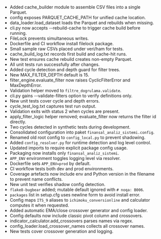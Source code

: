 - Added cache_builder module to assemble CSV files into a single Parquet.
- config exposes PARQUET_CACHE_PATH for unified cache location.
- data_loader.load_dataset loads the Parquet and rebuilds when missing.
- cli.py now accepts --rebuild-cache to trigger cache build before running.
- FileLock prevents simultaneous writes.
- Dockerfile and CI workflow install filelock package.
- Small sample raw CSVs placed under veri/ham for tests.
- cache_build_log.txt records first build and cache-hit runs.
- New test ensures cache rebuild creates non-empty Parquet.
- All unit tests run successfully after changes.
- Added cycle detection and depth guard for filter trees.
- New MAX_FILTER_DEPTH default is 15.
- filter_engine.evaluate_filter now raises CyclicFilterError and MaxDepthError.
- Validation helper moved to `filtre_dogrulama.validate`.
- cli.py gains --validate-filters option to verify definitions only.
- New unit tests cover cycle and depth errors.
- cycle_test_log.txt captures test run output.
- Validation exits with status 2 when cycles are present.
- apply_filter_logic helper removed; evaluate_filter now returns the filter id directly.
- Two cycles detected in synthetic tests during development.
- Consolidated configuration into paket `finansal_analiz_sistemi.config`.
- Renamed old root config to `config_local.py` to prevent shadowing.
- Added `config_resolver.py` for runtime detection and log level control.
- Updated imports to require explicit package config usage.
- Packaging now installs only `finansal_analiz_sistemi`.
- `APP_ENV` environment toggles logging level via resolver.
- Dockerfile sets `APP_ENV=prod` by default.
- CI workflow tests both dev and prod environments.
- Coverage artefacts now include env and Python version in the filename to
  prevent name conflicts.
- New unit test verifies shadow config detection.
- `flake8-bugbear` added; mutable default ignored with `# noqa: B006`.
- `packages` list in setup.cfg uses newline form to avoid install error.
- Config maps `ITS_9` aliases to `ichimoku_conversionline` and calculator computes it when requested.
- Added automatic EMA/close crossover generator and config loader.
- Config defaults now include classic pivot column and crossovers.
- indicator_calculator.add_crossovers parses names via regex.
- config_loader.load_crossover_names collects all crossover names.
- New tests cover crossover generation and logging.

